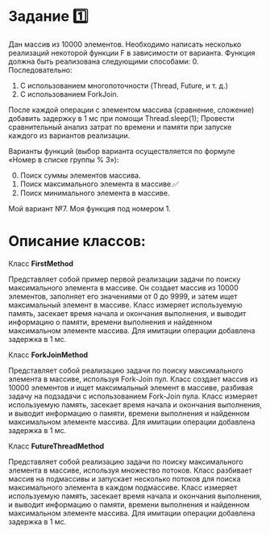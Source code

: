 # Задание 1️⃣

Дан массив из 10000 элементов. Необходимо написать несколько реализаций некоторой функции F в зависимости от варианта. Функция должна быть реализована следующими способами: 0.
Последовательно:

1. С использованием многопоточности (Thread, Future, и т. д.)
2. С использованием ForkJoin.

После каждой операции с элементом массива (сравнение, сложение) добавить задержку в 1 мс при помощи Thread.sleep(1); Провести сравнительный анализ затрат по времени и памяти при запуске каждого из вариантов реализации.

Варианты функций (выбор варианта осуществляется по формуле «Номер в списке группы % 3»):

0. Поиск суммы элементов массива.
1. Поиск максимального элемента в массиве.✅
2. Поиск минимального элемента в массиве.

Мой вариант №7. Моя функция под номером 1.

# Описание классов:
Класс __FirstMethod__ 

Представляет собой пример первой реализации задачи по поиску максимального элемента в массиве. Он создает массив из 10000 элементов, заполняет его значениями от 0 до 9999, и затем ищет максимальный элемент в массиве. Класс измеряет используемую память, засекает время начала и окончания выполнения, и выводит информацию о памяти, времени выполнения и найденном максимальном элементе массива. Для имитации операции добавлена задержка в 1 мс.

Класс __ForkJoinMethod__ 

Представляет собой  реализацию задачи по поиску максимального элемента в массиве, используя Fork-Join пул. Класс создает массив из 10000 элементов и ищет максимальный элемент в массиве, разбивая задачу на подзадачи с использованием Fork-Join пула. Класс измеряет используемую память, засекает время начала и окончания выполнения, и выводит информацию о памяти, времени выполнения и найденном максимальном элементе массива. Для имитации операции добавлена задержка в 1 мс.

Класс __FutureThreadMethod__ 

Представляет собой  реализацию задачи по поиску максимального элемента в массиве, используя множество потоков. Класс разбивает массив на подмассивы и запускает несколько потоков для поиска максимального элемента в каждом подмассиве. Класс измеряет используемую память, засекает время начала и окончания выполнения, и выводит информацию о памяти, времени выполнения и найденном максимальном элементе массива. Для имитации операции добавлена задержка в 1 мс.
